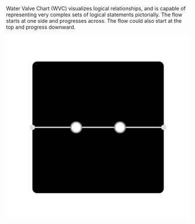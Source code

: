 
Water Valve Chart (WVC) visualizes logical relationships, and is capable of representing
        very complex sets of logical statements pictorially.  The flow starts at one
side and progresses across. The flow could also start at the top and progress downward.


![](./demo-1.svg?raw=true)
